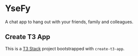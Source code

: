 # YseFy

A chat app to hang out with your friends, family and colleagues.

## Create T3 App

This is a [T3 Stack](https://create.t3.gg/) project bootstrapped with `create-t3-app`.
